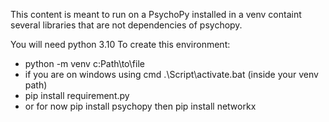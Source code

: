 This content is meant to run on a PsychoPy installed in a venv containt several libraries that are not dependencies of psychopy.

You will need python 3.10
To create this environment: 
- python -m venv c:Path\to\file
- if you are on windows using cmd .\Script\activate.bat  (inside your venv path)
- pip install requirement.py
- or for now pip install psychopy then pip install networkx 
